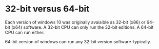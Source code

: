 # 32-bit versus 64-bit

Each version of windows 10 was originally avaialble as 32-bit (x86) or 64-bit (x64) software. A 32-bit CPU can only run the 32-bit editions. A 64-bit CPU can run either.

64-bit version of windows can run any 32-bit version software-typically.
